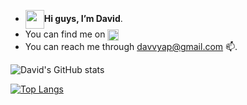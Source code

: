 - <img src="https://c.tenor.com/z2xJqhCpneIAAAAM/wave-hand.gif" width="30" height="30" align="center" />**Hi guys, I’m David**.
- You can find me on <a href="https://www.linkedin.com/in/davidyap07" target="_blank"/> <img src="https://img.shields.io/badge/LinkedIn-0077B5?style=for-the-badge&logo=linkedin&logoColor=white" height="18" align="center"></a>
- You can reach me through davvyap@gmail.com 📫.

![David's GitHub stats](https://github-readme-stats.vercel.app/api?username=davvyap&show_icons=true&theme=dark)

[![Top Langs](https://github-readme-stats.vercel.app/api/top-langs/?username=davvyap&layout=compact&theme=dark&show_icons=true)](https://github.com/anuraghazra/github-readme-stats)
<!---
davvYap/davvYap is a ✨ special ✨ repository because its `README.md` (this file) appears on your GitHub profile.
You can click the Preview link to take a look at your changes.
--->
